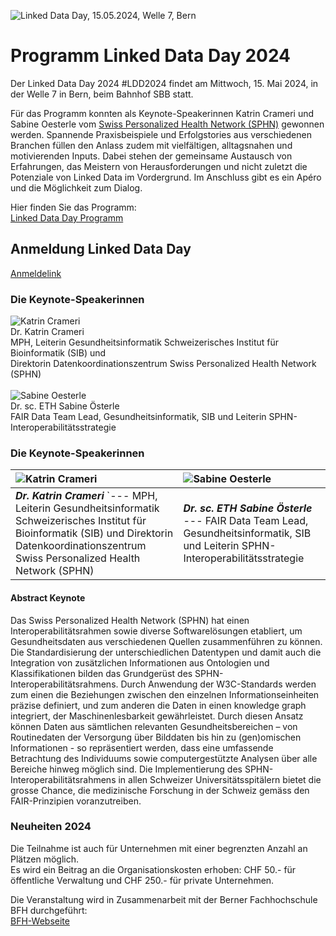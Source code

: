 ![Linked Data Day, 15.05.2024, Welle 7, Bern](/static-assets/img/linked-data-day-2024-de.png)


# Programm Linked Data Day 2024

Der Linked Data Day 2024 #LDD2024 findet am Mittwoch, 15. Mai 2024, in der Welle 7 in Bern, beim Bahnhof SBB statt.

Für das Programm konnten als Keynote-Speakerinnen Katrin Crameri und Sabine Oesterle vom [Swiss Personalized Health Network (SPHN)](https://sphn.ch/de/home/) gewonnen werden.
Spannende Praxisbeispiele und Erfolgstories aus verschiedenen Branchen füllen den Anlass zudem mit vielfältigen, alltagsnahen und motivierenden Inputs. Dabei stehen der gemeinsame Austausch von Erfahrungen, das Meistern von Herausforderungen und nicht zuletzt die Potenziale von Linked Data im Vordergrund.
Im Anschluss gibt es ein Apéro und die Möglichkeit zum Dialog.

Hier finden Sie das Programm:\
[Linked Data Day Programm](/static-assets/img/Linked-Data-Day-2024-Programm.pdf)

## Anmeldung Linked Data Day
[Anmeldelink](https://www.ticketpark.ch/bfh/de/show/6FE3E469-C3DA-43CE-9D27-731F651AA496)

### Die Keynote-Speakerinnen
![Katrin Crameri](/static-assets/img/Katrin_250x250.jpg)
\
Dr. Katrin Crameri\
MPH, Leiterin Gesundheitsinformatik Schweizerisches Institut für Bioinformatik (SIB) und\
Direktorin Datenkoordinationszentrum Swiss Personalized Health Network (SPHN)
\
\
![Sabine Oesterle](/static-assets/img/Sabine_Oe_250x250.jpg)
\
Dr. sc. ETH Sabine Österle\
FAIR Data Team Lead, Gesundheitsinformatik, SIB und Leiterin SPHN-Interoperabilitätsstrategie

### Die Keynote-Speakerinnen

| ![Katrin Crameri](/static-assets/img/Katrin_250x250.jpg)   | ![Sabine Oesterle](/static-assets/img/Sabine_Oe_250x250.jpg) |
|:---|:---|
| ***Dr. Katrin Crameri*** `--- MPH, Leiterin Gesundheitsinformatik Schweizerisches Institut für Bioinformatik (SIB) und Direktorin Datenkoordinationszentrum Swiss Personalized Health Network (SPHN) | ***Dr. sc. ETH Sabine Österle*** \--- FAIR Data Team Lead, Gesundheitsinformatik, SIB und Leiterin SPHN-Interoperabilitätsstrategie |

#### Abstract Keynote
Das Swiss Personalized Health Network (SPHN) hat einen Interoperabilitätsrahmen sowie diverse Softwarelösungen etabliert, um Gesundheitsdaten aus verschiedenen Quellen zusammenführen zu können. Die Standardisierung der unterschiedlichen Datentypen und damit auch die Integration von zusätzlichen Informationen aus Ontologien und Klassifikationen bilden das Grundgerüst des SPHN-Interoperabilitätsrahmens. Durch Anwendung der W3C-Standards werden zum einen die Beziehungen zwischen den einzelnen Informationseinheiten präzise definiert, und zum anderen die Daten in einen knowledge graph integriert, der Maschinenlesbarkeit gewährleistet. Durch diesen Ansatz können Daten aus sämtlichen relevanten Gesundheitsbereichen – von Routinedaten der Versorgung über Bilddaten bis hin zu (gen)omischen Informationen - so repräsentiert werden, dass eine umfassende Betrachtung des Individuums sowie computergestützte Analysen über alle Bereiche hinweg möglich sind. Die Implementierung des SPHN-Interoperabilitätsrahmens in allen Schweizer Universitätsspitälern bietet die grosse Chance, die medizinische Forschung in der Schweiz gemäss den FAIR-Prinzipien voranzutreiben.

### Neuheiten 2024

Die Teilnahme ist auch für Unternehmen mit einer begrenzten Anzahl an Plätzen möglich.\
Es wird ein Beitrag an die Organisationskosten erhoben: CHF 50.- für öffentliche Verwaltung und CHF 250.- für private Unternehmen.


Die Veranstaltung wird in Zusammenarbeit mit der Berner Fachhochschule BFH durchgeführt:\
[BFH-Webseite](https://www.bfh.ch/de/aktuell/fachveranstaltungen/linked-data-day-2024/)
